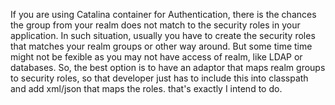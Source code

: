 If you are using Catalina container for Authentication, there is the chances the group from your realm does not match to the security roles in your application. 
In such situation, usually you have to create the security roles that matches your realm groups or other way around. But some time time might not be fexible
as you may not have access of realm, like LDAP or databases. So, the best option is to have an adaptor that maps realm groups to security roles, so that developer just has to include this into classpath and add xml/json that maps the roles.
that's exactly I intend to do.
